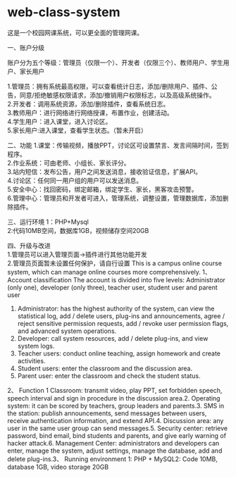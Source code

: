 # web-class-system


这是一个校园网课系统，可以更全面的管理网课。

一、账户分级

账户分为五个等级：管理员（仅限一个）、开发者（仅限三个）、教师用户、学生用户、家长用户

1.管理员：拥有系统最高权限，可以查看统计日志，添加/删除用户、插件、公告，同意/拒绝敏感权限请求，添加/撤销用户权限标志，以及高级系统操作。
<br>2.开发者：调用系统资源，添加/删除插件，查看系统日志。
<br>3.教师用户：进行网络进行网络授课，布置作业，创建活动。
<br>4.学生用户：进入课堂，进入讨论区。
<br>5.家长用户:进入课堂，查看学生状态。（暂未开启）

二、功能
1.课堂：传输视频，播放PPT，讨论区可设置禁言、发言间隔时间，签到程序。
<br>2.作业系统：可由老师、小组长、家长评分。
<br>3.站内短信：发布公告，用户之间发送消息，接收验证信息，扩展API。
<br>4.讨论区：任何同一用户组的用户可以发送消息。
<br>5.安全中心：找回密码，绑定邮箱，绑定学生、家长，黑客攻击预警。
<br>6.管理中心：管理员和开发者可进入，管理系统，调整设置，管理数据库，添加删除插件。

三、运行环境
1：PHP+Mysql
<br>2:代码10MB空间，数据库1GB，视频储存空间20GB

四、升级与改进
<br>1.管理员可以进入管理页面->插件进行其他功能开发
<br>2.管理员页面暂未设置任何保护，请自行设置
This is a campus online course system, which can manage online courses more comprehensively.
1、 Account classification
The account is divided into five levels: Administrator (only one), developer (only three), teacher user, student user and parent user
1. Administrator: has the highest authority of the system, can view the statistical log, add / delete users, plug-ins and announcements, agree / reject sensitive permission requests, add / revoke user permission flags, and advanced system operations.
2. Developer: call system resources, add / delete plug-ins, and view system logs.
3. Teacher users: conduct online teaching, assign homework and create activities.
4. Student users: enter the classroom and the discussion area.
5. Parent user: enter the classroom and check the student status.

2、 Function 1 Classroom: transmit video, play PPT, set forbidden speech, speech interval and sign in procedure in the discussion area.2. Operating system: it can be scored by teachers, group leaders and parents.3. SMS in the station: publish announcements, send messages between users, receive authentication information, and extend API.4. Discussion area: any user in the same user group can send messages.5. Security center: retrieve password, bind email, bind students and parents, and give early warning of hacker attack.6. Management Center: administrators and developers can enter, manage the system, adjust settings, manage the database, add and delete plug-ins.3、 Running environment 1: PHP + MySQL2: Code 10MB, database 1GB, video storage 20GB
